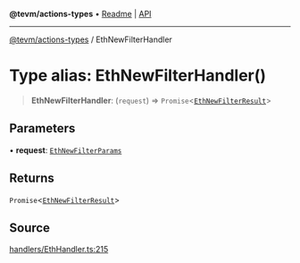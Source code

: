 **@tevm/actions-types** • [Readme](../README.md) \| [API](../globals.md)

***

[@tevm/actions-types](../README.md) / EthNewFilterHandler

# Type alias: EthNewFilterHandler()

> **EthNewFilterHandler**: (`request`) => `Promise`\<[`EthNewFilterResult`](EthNewFilterResult.md)\>

## Parameters

• **request**: [`EthNewFilterParams`](EthNewFilterParams.md)

## Returns

`Promise`\<[`EthNewFilterResult`](EthNewFilterResult.md)\>

## Source

[handlers/EthHandler.ts:215](https://github.com/evmts/tevm-monorepo/blob/main/packages/actions-types/src/handlers/EthHandler.ts#L215)
